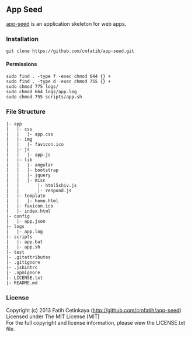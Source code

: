 ## App Seed

  [app-seed](http://github.com/cmfatih/app-seed) is an application skeleton for web apps.  

### Installation

```
git clone https://github.com/cmfatih/app-seed.git
```

#### Permissions

```
sudo find . -type f -exec chmod 644 {} +
sudo find . -type d -exec chmod 755 {} +
sudo chmod 775 logs/
sudo chmod 664 logs/app.log
sudo chmod 755 scripts/app.sh
```

### File Structure

```
|- app
|   |- css
|   |   |- app.css
|   |- img
|   |   |- favicon.ico
|   |- js
|   |   |- app.js
|   |- lib
|   |   |- angular
|   |   |- bootstrap
|   |   |- jquery
|   |   |- misc
|   |       |- html5shiv.js
|   |       |- respond.js
|   |- template
|   |   |- home.html
|   |- favicon.ico
|   |- index.html
|- config
|   |- app.json
|- logs
|   |- app.log
|- scripts
|   |- app.bat
|   |- app.sh
|- test
|- .gitattributes
|- .gitignore
|- .jshintrc
|- .npmignore
|- LICENSE.txt
|- README.md
```

### License

Copyright (c) 2013 Fatih Cetinkaya (http://github.com/cmfatih/app-seed)  
Licensed under The MIT License (MIT)  
For the full copyright and license information, please view the LICENSE.txt file.